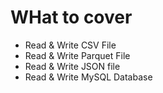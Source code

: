 # WHat to cover


- Read & Write CSV File
- Read & Write Parquet File
- Read & Write JSON file
- Read & Write MySQL Database